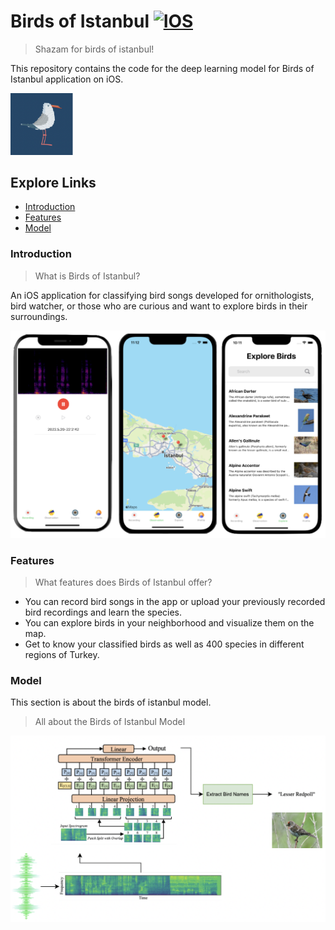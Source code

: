 # Birds of Istanbul [![IOS](https://img.shields.io/badge/Platform-iOS-blue)](https://apps.apple.com/tr/app/birds-of-istanbul/id1628864377?l=tr)

> Shazam for birds of istanbul!

This repository contains the code for the deep learning model for Birds of Istanbul application on iOS.

<img src="https://github.com/farrinfedra/BirdsOfIstanbul/blob/main/logo.png?raw=true" alt="logo" style = "width:100px; margin-right:0px;" />

## Explore Links
- [Introduction](#introduction)
- [Features](#features)
- [Model](#model)

### Introduction
> What is Birds of Istanbul?

An iOS application for classifying bird songs developed for ornithologists, bird watcher, or those who are curious and want to explore birds in their surroundings. 

![alt text](https://github.com/farrinfedra/BirdsOfIstanbul/blob/main/app_snapshots.png?raw=true)
### Features
> What features does Birds of Istanbul offer?
- You can record bird songs in the app or upload your previously recorded bird recordings and learn the species.
- You can explore birds in your neighborhood and visualize them on the map.
- Get to know your classified birds as well as 400 species in different regions of Turkey.

### Model
This section is about the birds of istanbul model.
> All about the Birds of Istanbul Model

![alt text](https://github.com/farrinfedra/BirdsOfIstanbul/blob/main/app_model_pic.png?raw=true)
